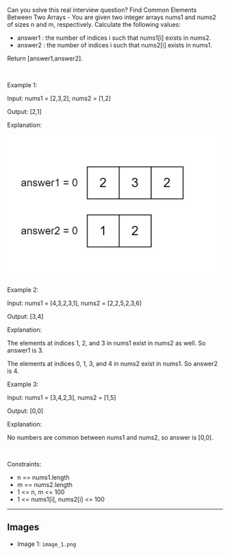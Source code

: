 Can you solve this real interview question? Find Common Elements Between Two Arrays - You are given two integer arrays nums1 and nums2 of sizes n and m, respectively. Calculate the following values:

 * answer1 : the number of indices i such that nums1[i] exists in nums2.
 * answer2 : the number of indices i such that nums2[i] exists in nums1.

Return [answer1,answer2].

 

Example 1:

Input: nums1 = [2,3,2], nums2 = [1,2]

Output: [2,1]

Explanation:

![Example 1](./image_1.png)

Example 2:

Input: nums1 = [4,3,2,3,1], nums2 = [2,2,5,2,3,6]

Output: [3,4]

Explanation:

The elements at indices 1, 2, and 3 in nums1 exist in nums2 as well. So answer1 is 3.

The elements at indices 0, 1, 3, and 4 in nums2 exist in nums1. So answer2 is 4.

Example 3:

Input: nums1 = [3,4,2,3], nums2 = [1,5]

Output: [0,0]

Explanation:

No numbers are common between nums1 and nums2, so answer is [0,0].

 

Constraints:

 * n == nums1.length
 * m == nums2.length
 * 1 <= n, m <= 100
 * 1 <= nums1[i], nums2[i] <= 100

---

## Images

- Image 1: `image_1.png`
